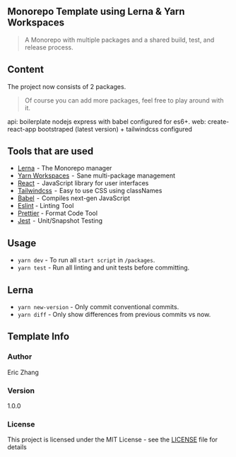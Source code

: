 ## Monorepo Template using Lerna & Yarn Workspaces

> A Monorepo with multiple packages and a shared build, test, and release process.

## Content

The project now consists of 2 packages.

> Of course you can add more packages, feel free to play around with it.

api: boilerplate nodejs express with babel configured for es6+.
web: create-react-app bootstraped (latest version) + tailwindcss configured

## Tools that are used

-   [Lerna](https://lernajs.io/)  - The Monorepo manager
-   [Yarn Workspaces](https://yarnpkg.com/lang/en/docs/workspaces/)  -  Sane multi-package management
-   [React](https://reactjs.org/)  -  JavaScript library for user interfaces
-   [Tailwindcss](https://tailwindcss.com/)  -  Easy to use CSS using classNames
-   [Babel](https://babeljs.io/)  -  Compiles next-gen JavaScript
-   [Eslint](https://eslint.org/) - Linting Tool
-   [Prettier](https://prettier.io/) - Format Code Tool
-   [Jest](https://jestjs.io/)  -  Unit/Snapshot Testing

## Usage

-   `yarn dev` - To run all `start script` in `/packages`.
-   `yarn test` - Run all linting and unit tests before committing.

## Lerna

-   `yarn new-version` - Only commit conventional commits.
-   `yarn diff` - Only show differences from previous commits vs now.

## Template Info

### Author

Eric Zhang

### Version

1.0.0

### License

This project is licensed under the MIT License - see the [LICENSE](LICENSE) file for details
